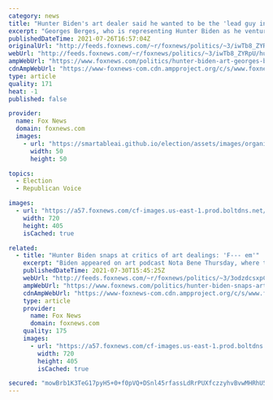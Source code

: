 ```yaml
---
category: news
title: "Hunter Biden's art dealer said he wanted to be the 'lead guy in China' in 2015"
excerpt: "Georges Berges, who is representing Hunter Biden as he ventures into the art world, has talked about his business dealings in China in the past, but his reported ties could pose an ethics issue as he sells Biden's art to anonymous buyers."
publishedDateTime: 2021-07-26T16:57:04Z
originalUrl: "http://feeds.foxnews.com/~r/foxnews/politics/~3/iwTb8_ZYRpU/hunter-biden-art-georges-berges-china"
webUrl: "http://feeds.foxnews.com/~r/foxnews/politics/~3/iwTb8_ZYRpU/hunter-biden-art-georges-berges-china"
ampWebUrl: "https://www.foxnews.com/politics/hunter-biden-art-georges-berges-china.amp"
cdnAmpWebUrl: "https://www-foxnews-com.cdn.ampproject.org/c/s/www.foxnews.com/politics/hunter-biden-art-georges-berges-china.amp"
type: article
quality: 171
heat: -1
published: false

provider:
  name: Fox News
  domain: foxnews.com
  images:
    - url: "https://smartableai.github.io/election/assets/images/organizations/foxnews.com-50x50.jpg"
      width: 50
      height: 50

topics:
  - Election
  - Republican Voice

images:
  - url: "https://a57.foxnews.com/cf-images.us-east-1.prod.boltdns.net/v1/static/694940094001/229112bc-59cf-4d79-95a1-744d8ef54cf7/01aa0773-3630-4ae6-9a8e-1bde53d65d9e/1280x720/match/720/405/image.jpg?ve=1&tl=1"
    width: 720
    height: 405
    isCached: true

related:
  - title: "Hunter Biden snaps at critics of art dealings: 'F--- em'"
    excerpt: "Biden appeared on art podcast Nota Bene Thursday, where the president’s son was asked about his art dealings where the buyers are anonymous and the First Son is slated to attend his art shows where they may be."
    publishedDateTime: 2021-07-30T15:45:25Z
    webUrl: "http://feeds.foxnews.com/~r/foxnews/politics/~3/3odzdcsxpCQ/hunter-biden-snaps-art-deal-critics"
    ampWebUrl: "https://www.foxnews.com/politics/hunter-biden-snaps-art-deal-critics.amp"
    cdnAmpWebUrl: "https://www-foxnews-com.cdn.ampproject.org/c/s/www.foxnews.com/politics/hunter-biden-snaps-art-deal-critics.amp"
    type: article
    provider:
      name: Fox News
      domain: foxnews.com
    quality: 175
    images:
      - url: "https://a57.foxnews.com/cf-images.us-east-1.prod.boltdns.net/v1/static/694940094001/0a5caf11-1d33-4ad9-8839-db1bd23329a8/06238ea1-d906-4d1f-8726-d9a8c455a054/1280x720/match/720/405/image.jpg?ve=1&tl=1"
        width: 720
        height: 405
        isCached: true

secured: "mowBrb1K3TeG17pyH5+0+f0pVQ+DSnl45rfassLdRrPUXfczzyhvBvwMHRhU5aRGmCyuKFiRPZJ32cWkQ3CF+sh4VOFzokZgSy1r5zMyXD8w3+GZFck7yPWiJ85KFoPiJqR424faM1EAsehVQPUgxmoCY+K35oqdWasxFAZDQItrBpmsmUOWzegpbA8WDLj8G1y17mnCFfA6vpPDDH+ZzremB9HbiUoHPFsH3xFYF5EM5LrcyxnfQEtuSqcM3QyqPRV0TFQeGo/bzhCq/qTiENt5DfKcp8krLDEv1Oe3I2m36oNRO6wc0U7dOjFFHIuTpyJCXCS80hxFoPGiUdQg7CmUzAvFtaEfmTS3NhKylr4=;+mrod/jKdkkGY4GXOfV+rA=="
---
```


